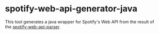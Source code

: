 # spotify-web-api-generator-java

This tool generates a java wrapper for Spotify's Web API from the result of the [spotify-web-api-parser](../spotify-web-api-parser/README.md).
